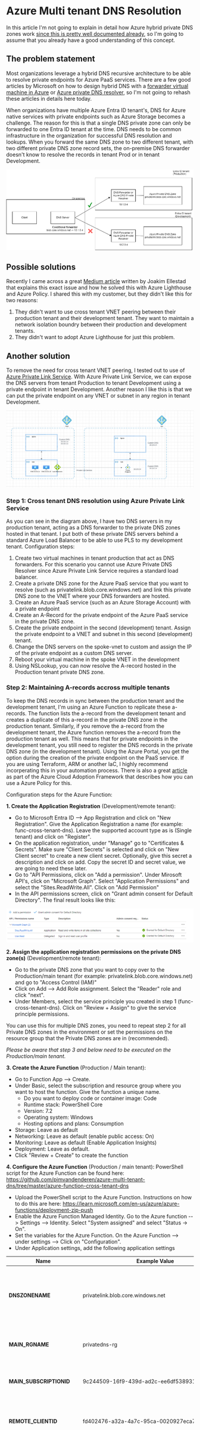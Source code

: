 # Azure Multi tenant DNS Resolution

In this article I'm not going to explain in detail how Azure hybrid private DNS zones work [since this is pretty well documented already](https://learn.microsoft.com/en-us/azure/architecture/hybrid/hybrid-dns-infra), so I'm going to assume that you already have a good understanding of this concept. 

## The problem statement
Most organizations leverage a hybrid DNS recursive architecture to be able to resolve private endpoints for Azure PaaS services. There are a few good articles by Microsoft on how to design hybrid DNS with a [forwarder virtual machine in Azure](https://learn.microsoft.com/en-us/azure/architecture/example-scenario/networking/azure-dns-private-resolver#use-a-dns-forwarder-vm) or [Azure private DNS resolver](https://learn.microsoft.com/en-us/azure/architecture/example-scenario/networking/azure-dns-private-resolver#use-dns-private-resolver), so I'm not going to rehash these articles in details here today. 

When organizations have multiple Azure Entra ID tenant's, DNS for Azure native services with private endpoints such as Azure Storage becomes a challenge. The reason for this is that a single DNS private zone can only be forwarded to one Entra ID tenant at the time. DNS needs to be common infrastructure in the organization for successful DNS resolution and lookups. When you forward the same DNS zone to two different tenant, with two different private DNS zone record sets, the on-premise DNS forwarder doesn't know to resolve the records in tenant Prod or in tenant Development. 

![alt text](https://github.com/pimvandenderen/azure-multi-tenant-dns/blob/226d3515259f25f9b44d248b75503906f24e00db/ProblemStatement.png "DNS Multi tenant problem")



## Possible solutions
Recently I came across a great [Medium article](https://medium.com/sparebank1-digital/multi-tenant-and-hybrid-dns-with-azure-private-dns-6ace8a67b6de) written by Joakim Ellestad that explains this exact issue and how he solved this with Azure Lighthouse and Azure Policy. I shared this with my customer, but they didn't like this for two reasons: 
1. They didn't want to use cross tenant VNET peering between their production tenant and their development tenant. They want to maintain a network isolation boundry between their production and development tenants.
2. They didn't want to adopt Azure Lighthouse for just this problem.

## Another solution
To remove the need for cross tenant VNET peering, I tested out to use of [Azure Private Link Service](https://learn.microsoft.com/en-us/azure/private-link/private-link-service-overview). With Azure Private Link Service, we can expose the DNS servers from tenant Production to tenant Development using a private endpoint in tenant Development. Another reason I like this is that we can put the private endpoint on any VNET or subnet in any region in tenant Development. 

![alt text](https://github.com/pimvandenderen/azure-multi-tenant-dns/blob/8bcdffb18306ef3ce175702cede3f3c1f494861f/multitenant-dns-pls.png "DNS Multi Tenant with PLS")

### Step 1: Cross tenant DNS resolution using Azure Private Link Service 
As you can see in the diagram above, I have two DNS servers in my production tenant, acting as a DNS forwarder to the private DNS zones hosted in that tenant. I put both of these private DNS servers behind a standard Azure Load Balancer to be able to use PLS to my development tenant. Configuration steps:
1. Create two virtual machines in tenant production that act as DNS forwarders. For this scenario you cannot use Azure Private DNS Resolver since Azure Private Link Service requires a standard load balancer.
2. Create a private DNS zone for the Azure PaaS service that you want to resolve (such as privatelink.blob.core.windows.net) and link this private DNS zone to the VNET where your DNS forwarders are hosted.
3. Create an Azure PaaS service (such as an Azure Storage Account) with a private endpoint
4. Create an A-Record for the private endpoint of the Azure PaaS service in the private DNS zone. 
5. Create the private endpoint in the second (development) tenant. Assign the private endpoint to a VNET and subnet in this second (development) tenant.
6. Change the DNS servers on the spoke-vnet to custom and assign the IP of the private endpoint as a custom DNS server.
7. Reboot your virtual machine in the spoke VNET in the development
8. Using NSLookup, you can now resolve the A-record hosted in the Production tenant private DNS zone.

### Step 2: Maintaining A-records accross multiple tenants
To keep the DNS records in sync between the production tenant and the development tenant, I'm using an Azure Function to replicate these a-records. The function lists the a-record from the development tenant and creates a duplicate of this a-record in the private DNS zone in the production tenant. Similarly, if you remove the a-record from the development tenant, the Azure function removes the a-record from the production tenant as well. This means that for private endpoints in the development tenant, you still need to register the DNS records in the private DNS zone (in the development tenant). Using the Azure Portal, you get the option during the creation of the private endpoint on the PaaS service. If you are using Terraform, ARM or another IaC, I highly recommend incorperating this in your automation process. There is also a great [article](https://learn.microsoft.com/en-us/azure/cloud-adoption-framework/ready/azure-best-practices/private-link-and-dns-integration-at-scale) as part of the Azure Cloud Adoption Framework that describes how you can use a Azure Policy for this. 



Configuration steps for the Azure Function: 

**1. Create the Application Registration** (Development/remote tenant): 
  - Go to Microsoft Entra ID --> App Registration and click on "New Registration". Give the Application Registration a name (for example: func-cross-tenant-dns). Leave the supported account type as is (Single tenant) and click on "Register".
  - On the application registration, under "Manage" go to "Certificates & Secrets". Make sure "Client Secrets" is selected and click on "New Client secret" to create a new client secret. Optionally, give this secret a description and click on add. Copy the secret ID and secret value, we are going to need these later.
  - Go to "API Permissions, click on "Add a permission". Under Mirosoft API's, click on "Microsoft Graph". Select "Application Permissions" and select the "Sites.ReadWrite.All". Click on "Add Permission"
  - In the API permissions screen, click on "Grant admin consent for Default Directory". The final result looks like this:
   
![alt text](https://github.com/pimvandenderen/azure-multi-tenant-dns/blob/5539dc9c2e59e00e48cdee40b2aa44a1471a0c9b/images/appreg.png)

**2. Assign the application registration permissions on the private DNS zone(s)** (Development/remote tenant):
  - Go to the private DNS zone that you want to copy over to the Production/main tenant (for example: privatelink.blob.core.windows.net) and go to "Access Control (IAM)"
  - Click on Add --> Add Role assignment. Select the "Reader" role and click "next".
  - Under Members, select the service principle you created in step 1 (func-cross-tenant-dns). Click on "Review + Assign" to give the service principle permissions. 

You can use this for multiple DNS zones, you need to repeat step 2 for all Private DNS zones in the environment or set the permissions on the resource group that the Private DNS zones are in (recommended). 

_Please be aware that step 3 and below need to be executed on the Production/main tenant._

**3. Create the Azure Function** (Production / Main tenant):
- Go to Function App --> Create.
- Under Basic, select the subscription and resource group where you want to host the function. Give the function a unique name.
  - Do you want to deploy code or container image: Code
  - Runtime stack: PowerShell Core
  - Version: 7.2
  - Operating system: Windows
  - Hosting options and plans: Consumption
- Storage: Leave as default
- Networking: Leave as default (enable public access: On)
- Monitoring: Leave as default (Enable Application Insights)
- Deployment: Leave as default.
- Click "Review + Create" to create the function

**4. Configure the Azure Function** (Production / main tenant):
PowerShell script for the Azure Function can be found here: https://github.com/pimvandenderen/azure-multi-tenant-dns/tree/master/azure-function-cross-tenant-dns

- Upload the PowerShell script to the Azure Function. Instructions on how to do this are here: https://learn.microsoft.com/en-us/azure/azure-functions/deployment-zip-push
- Enable the Azure Function Managed Identity. Go to the Azure function --> Settings --> Identity. Select "System assigned" and select "Status -> On".
- Set the variables for the Azure Function. On the Azure Function --> under settings --> Click on "Configuration".
- Under Application settings, add the following application settings
  

| Name  | Example Value | Description |
| ------------- | ------------- | ----------- | 
| **DNSZONENAME**  | privatelink.blob.core.windows.net  | The name of the Azure Private DNS Zone that you want to synchronize between the remote/development and the main/production tenant | 
| **MAIN_RGNAME**  | privatedns-rg  | The name of the resource group in the **main/production tenant** that contains the Azure Private DNS zone  | 
| **MAIN_SUBSCRIPTIONID**  | 9c244509-16f9-439d-ad2c-ee6df5389311  | The Subscription ID in **main/production tenant** that that contains the Azure Private DNS zone | 
| **REMOTE_CLIENTID**  | fd402476-a32a-4a7c-95ca-0020927eca7e  | The Client ID / Application ID of the Application Registration in the **remote/development tenant** that you created in step 1 | 
| **REMOTE_RGNAME**  | privatedns-rg  | The name of the resource group in the **remote/development tenant** that contains the Azure Private DNS zone | 
| **REMOTE_SECRETID**  | 53461211-eef0-4e1c-a883-51dfe855e0e4  | The Secret ID of the Application Registration in the **remote/development tenant** that you created in step 1 | 
| **REMOTE_SECRETVALUE**  | V_O8Q~vw6n0NFEy7pwL6.BL0XwOt324UwSfYgS64ebB4| The Secret value of the Application Registration in the **remote/development tenant** that you created in step 1 | 
| **REMOTE_SUBSCRIPTIONID**  | 840e13a6-7fd8-4f0d-85e0-2a8812859f96  | The Subscription ID in **remote/development tenant** that contains the Azure Private DNS zone | 
| **REMOTE_TENANT**  | 840e13a6-7fr8-4f0d-85e0-2a8812859f97  | The tenant ID of the remote tenant that contains the Azure Private DNS zone  | 

**5. 











